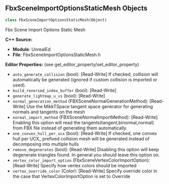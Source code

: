 ## FbxSceneImportOptionsStaticMesh Objects

```python
class FbxSceneImportOptionsStaticMesh(Object)
```

Fbx Scene Import Options Static Mesh

**C++ Source:**

- **Module**: UnrealEd
- **File**: FbxSceneImportOptionsStaticMesh.h

**Editor Properties:** (see get_editor_property/set_editor_property)

- ``auto_generate_collision`` (bool):  [Read-Write] If checked, collision will automatically be generated (ignored if custom collision is imported or used).
- ``build_reversed_index_buffer`` (bool):  [Read-Write]
- ``generate_lightmap_u_vs`` (bool):  [Read-Write]
- ``normal_generation_method`` (FBXSceneNormalGenerationMethod):  [Read-Write] Use the MikkTSpace tangent space generator for generating normals and tangents on the mesh
- ``normal_import_method`` (FBXSceneNormalImportMethod):  [Read-Write] Enabling this option will read the tangents(tangent,binormal,normal) from FBX file instead of generating them automatically.
- ``one_convex_hull_per_ucx`` (bool):  [Read-Write] If checked, one convex hull per UCX_ prefixed collision mesh will be generated instead of decomposing into multiple hulls
- ``remove_degenerates`` (bool):  [Read-Write] Disabling this option will keep degenerate triangles found.  In general you should leave this option on.
- ``vertex_color_import_option`` (FbxSceneVertexColorImportOption):  [Read-Write] Specify how vertex colors should be imported
- ``vertex_override_color`` (Color):  [Read-Write] Specify override color in the case that VertexColorImportOption is set to Override

<a id="unreal.FbxSkeletalMeshImportData"></a>